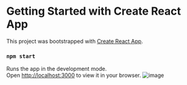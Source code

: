 # Getting Started with Create React App

This project was bootstrapped with [Create React App](https://github.com/facebook/create-react-app).

### `npm start`

Runs the app in the development mode.\
Open [http://localhost:3000](http://localhost:3000) to view it in your browser.
![image](https://github.com/SAslan8006/ReactJSTalwindDeneme/assets/109723263/77f354f3-5af7-4860-bd95-7c1fa909eb3d)

